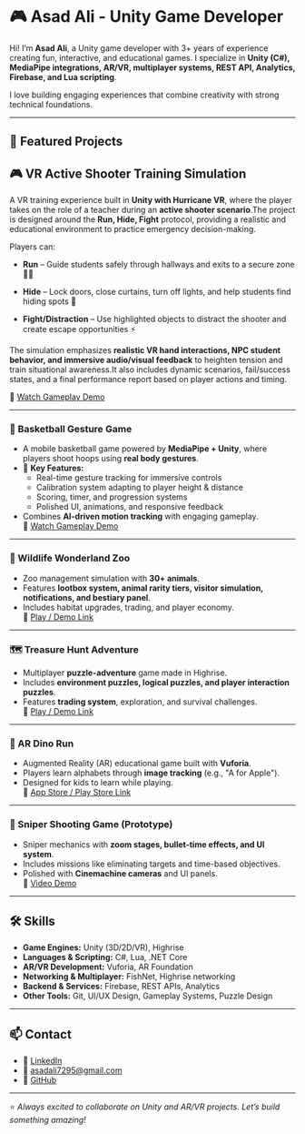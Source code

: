 # 🎮 Asad Ali - Unity Game Developer  

Hi! I’m **Asad Ali**, a Unity game developer with 3+ years of experience creating fun, interactive, and educational games. I specialize in **Unity (C#), MediaPipe integrations, AR/VR, multiplayer systems, REST API, Analytics, Firebase, and Lua scripting**.  

I love building engaging experiences that combine creativity with strong technical foundations.  

---

## 🚀 Featured Projects  

🎮 VR Active Shooter Training Simulation
----------------------------------------

A VR training experience built in **Unity with Hurricane VR**, where the player takes on the role of a teacher during an **active shooter scenario**.The project is designed around the **Run, Hide, Fight** protocol, providing a realistic and educational environment to practice emergency decision-making.

Players can:

*   **Run** – Guide students safely through hallways and exits to a secure zone 🏃‍♂️
    
*   **Hide** – Lock doors, close curtains, turn off lights, and help students find hiding spots 🛑
    
*   **Fight/Distraction** – Use highlighted objects to distract the shooter and create escape opportunities ⚡
    

The simulation emphasizes **realistic VR hand interactions, NPC student behavior, and immersive audio/visual feedback** to heighten tension and train situational awareness.It also includes dynamic scenarios, fail/success states, and a final performance report based on player actions and timing.

🔗 [Watch Gameplay Demo](https://drive.google.com/file/d/18bxkKLUFhowEmrEQANnYGw5SdWhOkYVa/view)

---

### 🏀 Basketball Gesture Game  
- A mobile basketball game powered by **MediaPipe + Unity**, where players shoot hoops using **real body gestures**.  
- 🔹 **Key Features:**  
  - Real-time gesture tracking for immersive controls  
  - Calibration system adapting to player height & distance  
  - Scoring, timer, and progression systems  
  - Polished UI, animations, and responsive feedback  
- Combines **AI-driven motion tracking** with engaging gameplay.  
🔗 [Watch Gameplay Demo](https://drive.google.com/file/d/12NUQAuvBTP7Egujkw0aJWYJ5A5I2MTSN/view)  

---

### 🦁 Wildlife Wonderland Zoo  
- Zoo management simulation with **30+ animals**.  
- Features **lootbox system, animal rarity tiers, visitor simulation, notifications, and bestiary panel**.  
- Includes habitat upgrades, trading, and player economy.  
🔗 [Play / Demo Link](#)  

---

### 🗺 Treasure Hunt Adventure  
- Multiplayer **puzzle-adventure** game made in Highrise.  
- Includes **environment puzzles, logical puzzles, and player interaction puzzles**.  
- Features **trading system**, exploration, and survival challenges.  
🔗 [Play / Demo Link](#)  

---

### 🦖 AR Dino Run  
- Augmented Reality (AR) educational game built with **Vuforia**.  
- Players learn alphabets through **image tracking** (e.g., "A for Apple").  
- Designed for kids to learn while playing.  
🔗 [App Store / Play Store Link](#)  

---

### 🎯 Sniper Shooting Game (Prototype)  
- Sniper mechanics with **zoom stages, bullet-time effects, and UI system**.  
- Includes missions like eliminating targets and time-based objectives.  
- Polished with **Cinemachine cameras** and UI panels.  
🔗 [Video Demo](#)  

---

## 🛠 Skills  

- **Game Engines:** Unity (3D/2D/VR), Highrise  
- **Languages & Scripting:** C#, Lua, .NET Core  
- **AR/VR Development:** Vuforia, AR Foundation  
- **Networking & Multiplayer:** FishNet, Highrise networking  
- **Backend & Services:** Firebase, REST APIs, Analytics  
- **Other Tools:** Git, UI/UX Design, Gameplay Systems, Puzzle Design  

---

## 📫 Contact  

- 💼 [LinkedIn](https://www.linkedin.com/feed/)  
- 📧 asadali7295@gmail.com  
- 🐙 [GitHub](https://github.com/)  

---

⭐️ *Always excited to collaborate on Unity and AR/VR projects. Let’s build something amazing!*
